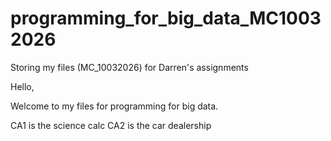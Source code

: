 # programming_for_big_data_MC10032026
Storing my files (MC_10032026) for Darren's assignments 

Hello, 

Welcome to my files for programming for big data. 

CA1 is the science calc
CA2 is the car dealership 



